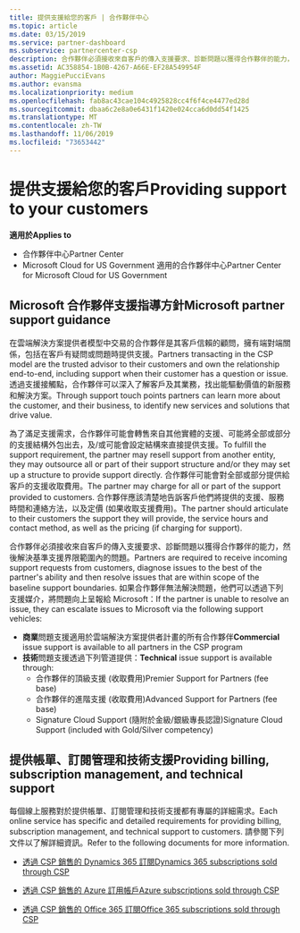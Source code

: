 ```yaml
---
title: 提供支援給您的客戶 | 合作夥伴中心
ms.topic: article
ms.date: 03/15/2019
ms.service: partner-dashboard
ms.subservice: partnercenter-csp
description: 合作夥伴必須接收來自客戶的傳入支援要求、診斷問題以獲得合作夥伴的能力，然後解決基準支援界限範圍內的問題。
ms.assetid: AC358854-1B0B-4267-A66E-EF28A549954F
author: MaggiePucciEvans
ms.author: evansma
ms.localizationpriority: medium
ms.openlocfilehash: fab8ac43cae104c4925828cc4f6f4ce4477ed28d
ms.sourcegitcommit: dbaa6c2e8a0e6431f1420e024cca6d0dd54f1425
ms.translationtype: MT
ms.contentlocale: zh-TW
ms.lasthandoff: 11/06/2019
ms.locfileid: "73653442"
---
```

# <a name="providing-support-to-your-customers"></a><span data-ttu-id="10c12-103">提供支援給您的客戶</span><span class="sxs-lookup"><span data-stu-id="10c12-103">Providing support to your customers</span></span>

<span data-ttu-id="10c12-104">**適用於**</span><span class="sxs-lookup"><span data-stu-id="10c12-104">**Applies to**</span></span>

-  <span data-ttu-id="10c12-105">合作夥伴中心</span><span class="sxs-lookup"><span data-stu-id="10c12-105">Partner Center</span></span>
-  <span data-ttu-id="10c12-106">Microsoft Cloud for US Government 適用的合作夥伴中心</span><span class="sxs-lookup"><span data-stu-id="10c12-106">Partner Center for Microsoft Cloud for US Government</span></span>


## <a name="microsoft-partner-support-guidance"></a><span data-ttu-id="10c12-107">Microsoft 合作夥伴支援指導方針</span><span class="sxs-lookup"><span data-stu-id="10c12-107">Microsoft partner support guidance</span></span>

<span data-ttu-id="10c12-108">在雲端解決方案提供者模型中交易的合作夥伴是其客戶信賴的顧問，擁有端對端關係，包括在客戶有疑問或問題時提供支援。</span><span class="sxs-lookup"><span data-stu-id="10c12-108">Partners transacting in the CSP model are the trusted advisor to their customers and own the relationship end-to-end, including support when their customer has a question or issue.</span></span> <span data-ttu-id="10c12-109">透過支援接觸點，合作夥伴可以深入了解客戶及其業務，找出能驅動價值的新服務和解決方案。</span><span class="sxs-lookup"><span data-stu-id="10c12-109">Through support touch points partners can learn more about the customer, and their business, to identify new services and solutions that drive value.</span></span>

<span data-ttu-id="10c12-110">為了滿足支援需求，合作夥伴可能會轉售來自其他實體的支援、可能將全部或部分的支援結構外包出去，及/或可能會設定結構來直接提供支援。</span><span class="sxs-lookup"><span data-stu-id="10c12-110">To fulfill the support requirement, the partner may resell support from another entity, they may outsource all or part of their support structure and/or they may set up a structure to provide support directly.</span></span>  <span data-ttu-id="10c12-111">合作夥伴可能會對全部或部分提供給客戶的支援收取費用。</span><span class="sxs-lookup"><span data-stu-id="10c12-111">The partner may charge for all or part of the support provided to customers.</span></span> <span data-ttu-id="10c12-112">合作夥伴應該清楚地告訴客戶他們將提供的支援、服務時間和連絡方法，以及定價 (如果收取支援費用)。</span><span class="sxs-lookup"><span data-stu-id="10c12-112">The partner should articulate to their customers the support they will provide, the service hours and contact method, as well as the pricing (if charging for support).</span></span> 

<span data-ttu-id="10c12-113">合作夥伴必須接收來自客戶的傳入支援要求、診斷問題以獲得合作夥伴的能力，然後解決基準支援界限範圍內的問題。</span><span class="sxs-lookup"><span data-stu-id="10c12-113">Partners are required to receive incoming support requests from customers, diagnose issues to the best of the partner's ability and then resolve issues that are within scope of the baseline support boundaries.</span></span> <span data-ttu-id="10c12-114">如果合作夥伴無法解決問題，他們可以透過下列支援媒介，將問題向上呈報給 Microsoft：</span><span class="sxs-lookup"><span data-stu-id="10c12-114">If the partner is unable to resolve an issue, they can escalate issues to Microsoft via the following support vehicles:</span></span>

- <span data-ttu-id="10c12-115">**商業**問題支援適用於雲端解決方案提供者計畫的所有合作夥伴</span><span class="sxs-lookup"><span data-stu-id="10c12-115">**Commercial** issue support is available to all partners in the CSP program</span></span>
-   <span data-ttu-id="10c12-116">**技術**問題支援透過下列管道提供：</span><span class="sxs-lookup"><span data-stu-id="10c12-116">**Technical** issue support is available through:</span></span>
    -   <span data-ttu-id="10c12-117">合作夥伴的頂級支援 (收取費用)</span><span class="sxs-lookup"><span data-stu-id="10c12-117">Premier Support for Partners (fee base)</span></span>
    -   <span data-ttu-id="10c12-118">合作夥伴的進階支援 (收取費用)</span><span class="sxs-lookup"><span data-stu-id="10c12-118">Advanced Support for Partners (fee base)</span></span>
    -   <span data-ttu-id="10c12-119">Signature Cloud Support (隨附於金級/銀級專長認證)</span><span class="sxs-lookup"><span data-stu-id="10c12-119">Signature Cloud Support (included with Gold/Silver competency)</span></span>

## <a name="providing-billing-subscription-management-and-technical-support"></a><span data-ttu-id="10c12-120">提供帳單、訂閱管理和技術支援</span><span class="sxs-lookup"><span data-stu-id="10c12-120">Providing billing, subscription management, and technical support</span></span> 

<span data-ttu-id="10c12-121">每個線上服務對於提供帳單、訂閱管理和技術支援都有專屬的詳細需求。</span><span class="sxs-lookup"><span data-stu-id="10c12-121">Each online service has specific and detailed requirements for providing billing, subscription management, and technical support to customers.</span></span> <span data-ttu-id="10c12-122">請參閱下列文件以了解詳細資訊。</span><span class="sxs-lookup"><span data-stu-id="10c12-122">Refer to the following documents for more information.</span></span>

-   [<span data-ttu-id="10c12-123">透過 CSP 銷售的 Dynamics 365 訂閱</span><span class="sxs-lookup"><span data-stu-id="10c12-123">Dynamics 365 subscriptions sold through CSP</span></span>](https://www.microsoftpartnercommunity.com/t5/CSP/Microsoft-Partner-Support-Guidance/m-p/5262#M30)

-   [<span data-ttu-id="10c12-124">透過 CSP 銷售的 Azure 訂用帳戶</span><span class="sxs-lookup"><span data-stu-id="10c12-124">Azure subscriptions sold through CSP</span></span>](https://www.microsoftpartnercommunity.com/t5/CSP/Microsoft-Partner-Support-Guidance/m-p/5263#M31)

-   [<span data-ttu-id="10c12-125">透過 CSP 銷售的 Office 365 訂閱</span><span class="sxs-lookup"><span data-stu-id="10c12-125">Office 365 subscriptions sold through CSP</span></span>](https://www.microsoftpartnercommunity.com/t5/CSP/Microsoft-Partner-Support-Guidance/m-p/5264#M32)



 

 



